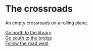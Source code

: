 # The crossroads

An empty crossroads on a rolling plane.

[Go north to the library](library.html)  
[Go south to the bridge](bridge.html)  
[Follow the road west](monaeFromEast.html)  
